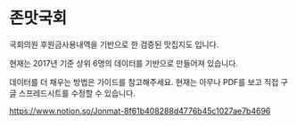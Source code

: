# 존맛국회

국회의원 후원금사용내역을 기반으로 한 검증된 맛집지도 입니다.

현재는 2017년 기준 상위 6명의 데이터를 기반으로 만들어져 있습니다.

데이터를 더 채우는 방법은 가이드를 참고해주세요.
현재는 아무나 PDF를 보고 직접 구글 스프레드시트를 수정할 수 있습니다.

https://www.notion.so/Jonmat-8f61b408288d4776b45c1027ae7b4696

